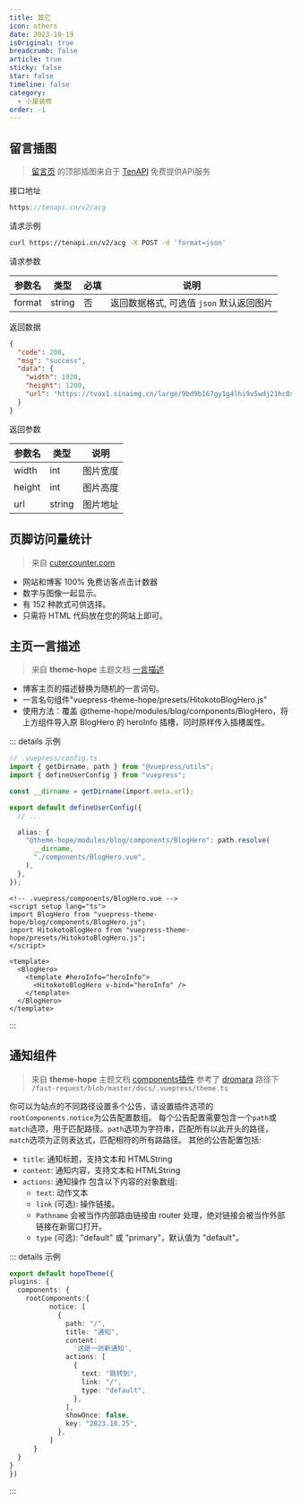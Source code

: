 ```yaml
---
title: 其它
icon: others
date: 2023-10-19
isOriginal: true 
breadcrumb: false
article: true
sticky: false
star: false
timeline: false
category:
  - 小屋装修
order: -1
---
```


## 留言插图
> [留言页](/social/guestbook) 的顶部插图来自于 [TenAPI](https://docs.tenapi.cn/) 免费提供API服务

接口地址

```js
https://tenapi.cn/v2/acg
```

请求示例

```sh
curl https://tenapi.cn/v2/acg -X POST -d 'format=json'
```

请求参数

| 参数名    | 类型     | 必填   | 说明                        |
| ------ | ------ | ---- | ------------------------- |
| format | string | 否    | 返回数据格式, 可选值 `json` 默认返回图片 |

返回数据

```json
{
  "code": 200,
  "msg": "success",
  "data": {
    "width": 1920,
    "height": 1200,
    "url": "https://tvax1.sinaimg.cn/large/9bd9b167gy1g4lhi9v5wdj21hc0xcamc.jpg"
  }
}
```

返回参数

| 参数名    | 类型     | 说明   |
| ------ | ------ | ---- |
| width  | int    | 图片宽度 |
| height | int    | 图片高度 |
| url    | string | 图片地址 |


## 页脚访问量统计

> 来自 [cutercounter.com](https://www.cutercounter.com/)

- 网站和博客 100% 免费访客点击计数器
- 数字与图像一起显示。
- 有 152 种款式可供选择。
- 只需将 HTML 代码放在您的网站上即可。

## 主页一言描述

> 来自 **theme-hope** 主题文档 [一言描述](https://theme-hope.vuejs.press/zh/guide/advanced/presets.html#%E4%B8%80%E8%A8%80%E6%8F%8F%E8%BF%B0)

- 博客主页的描述替换为随机的一言词句。
- 一言名句组件"vuepress-theme-hope/presets/HitokotoBlogHero.js"
- 使用方法：覆盖 @theme-hope/modules/blog/components/BlogHero，将上方组件导入原 BlogHero 的 heroInfo 插槽，同时原样传入插槽属性。

::: details 示例

```ts
// .vuepress/config.ts
import { getDirname, path } from "@vuepress/utils";
import { defineUserConfig } from "vuepress";

const __dirname = getDirname(import.meta.url);

export default defineUserConfig({
  // ...

  alias: {
    "@theme-hope/modules/blog/components/BlogHero": path.resolve(
      __dirname,
      "./components/BlogHero.vue",
    ),
  },
});
```
```vue
<!-- .vuepress/components/BlogHero.vue -->
<script setup lang="ts">
import BlogHero from "vuepress-theme-hope/blog/components/BlogHero.js";
import HitokotoBlogHero from "vuepress-theme-hope/presets/HitokotoBlogHero.js";
</script>

<template>
  <BlogHero>
    <template #heroInfo="heroInfo">
      <HitokotoBlogHero v-bind="heroInfo" />
    </template>
  </BlogHero>
</template>
```
:::


## 通知组件

> 来自 **theme-hope** 主题文档 [components插件](https://plugin-components.vuejs.press/zh/guide/notice.html)
> 参考了 [dromara](https://github.com/dromara/fast-request) 路径下 `/fast-request/blob/master/docs/.vuepress/theme.ts`

你可以为站点的不同路径设置多个公告，请设置插件选项的`rootComponents.notice`为公告配置数组。
每个公告配置需要包含一个`path`或`match`选项，用于匹配路径。`path`选项为字符串，匹配所有以此开头的路径，`match`选项为正则表达式，匹配相符的所有路路径。
其他的公告配置包括:
- `title`: 通知标题，支持文本和 HTMLString
- `content`: 通知内容，支持文本和 HTMLString
- `actions`: 通知操作
包含以下内容的对象数组:
  - `text`: 动作文本
  - `link` (可选): 操作链接。
  - `Pathname` 会被当作内部路由链接由 router 处理，绝对链接会被当作外部链接在新窗口打开。
  - `type` (可选): "default" 或 "primary"，默认值为 "default"。

::: details 示例
```ts
export default hopeTheme({
plugins: {
  components: { 
    rootComponents:{
          notice: [
            {
              path: "/",
              title: "通知",
              content:
                '这是一则新通知',
              actions: [
                {
                  text: "跳转到",
                  link: "/",
                  type: "default",
                },
              ],
              showOnce: false,
              key: "2023.10.25",
            },
          ]
      }
  }
}
})
```
:::